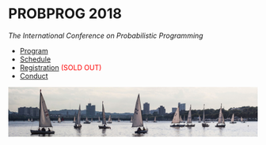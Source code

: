 # PROBPROG 2018
*The International Conference on Probabilistic Programming*

- [Program](/)
- [Schedule](/schedule)
- [Registration](/registration) <span style="color:red">(SOLD OUT)</span>
- [Conduct](/conduct)

![probprog-banner](/assets/images/boston-sailboats.jpg "Photo credit: Salima Bahri")

